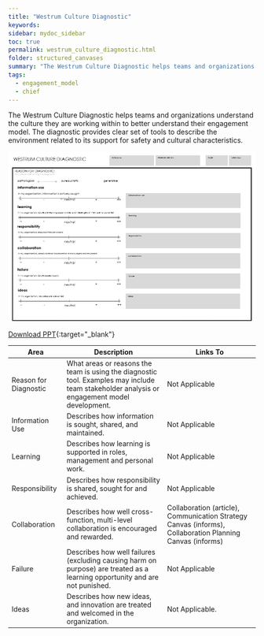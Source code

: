 ```yaml
---
title: "Westrum Culture Diagnostic"
keywords: 
sidebar: mydoc_sidebar
toc: true
permalink: westrum_culture_diagnostic.html
folder: structured_canvases
summary: "The Westrum Culture Diagnostic helps teams and organizations understand the culture they are working within to better understand their engagement model."
tags: 
  - engagement_model
  - chief
---
```


The Westrum Culture Diagnostic helps teams and organizations understand the culture they are working within to better understand their engagement model. The diagnostic provides clear set of tools to describe the environment related to its support for safety and cultural characteristics.

![image001](../../media/83543645a4cdd8a79a8696bcf5a7bfa99cd3c685.png)

[Download PPT](media/ppt/value_stream_canvas.ppt){:target="_blank"}

| Area                  | Description                                                                                                                                  | Links To                                                                                                  |
| --------------------- | -------------------------------------------------------------------------------------------------------------------------------------------- | --------------------------------------------------------------------------------------------------------- |
| Reason for Diagnostic | What areas or reasons the team is using the diagnostic tool. Examples may include team stakeholder analysis or engagement model development. | Not Applicable                                                                                            |
| Information Use       | Describes how information is sought, shared, and maintained.                                                                                 | Not Applicable                                                                                            |
| Learning              | Describes how learning is supported in roles, management and personal work.                                                                  | Not Applicable                                                                                            |
| Responsibility        | Describes how responsibility is shared, sought for and achieved.                                                                             | Not Applicable                                                                                            |
| Collaboration         | Describes how well cross-function, multi-level collaboration is encouraged and rewarded.                                                     | Collaboration (article), Communication Strategy Canvas (informs), Collaboration Planning Canvas (informs) |
| Failure               | Describes how well failures (excluding causing harm on purpose) are treated as a learning opportunity and are not punished.                  | Not Applicable                                                                                            |
| Ideas                 | Describes how new ideas, and innovation are treated and welcomed in the organization.                                                        | Not Applicable.                                                                                           |
